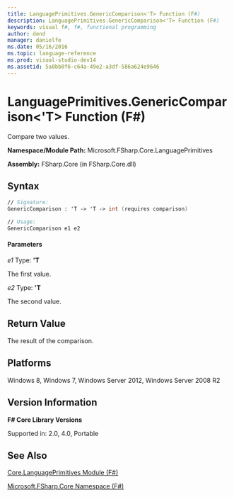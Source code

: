 ```yaml
---
title: LanguagePrimitives.GenericComparison<'T> Function (F#)
description: LanguagePrimitives.GenericComparison<'T> Function (F#)
keywords: visual f#, f#, functional programming
author: dend
manager: danielfe
ms.date: 05/16/2016
ms.topic: language-reference
ms.prod: visual-studio-dev14
ms.assetid: 5a0bb0f6-c64a-49e2-a3df-586a624e9646 
---
```


# LanguagePrimitives.GenericComparison<'T> Function (F#)

Compare two values.

**Namespace/Module Path:** Microsoft.FSharp.Core.LanguagePrimitives

**Assembly:** FSharp.Core (in FSharp.Core.dll)


## Syntax

```fsharp
// Signature:
GenericComparison : 'T -> 'T -> int (requires comparison)

// Usage:
GenericComparison e1 e2
```

#### Parameters
*e1*
Type: **'T**


The first value.


*e2*
Type: **'T**


The second value.


## Return Value

The result of the comparison.


## Platforms
Windows 8, Windows 7, Windows Server 2012, Windows Server 2008 R2


## Version Information
**F# Core Library Versions**

Supported in: 2.0, 4.0, Portable




## See Also
[Core.LanguagePrimitives Module &#40;F&#35;&#41;](Core.LanguagePrimitives-Module-%5BFSharp%5D.md)

[Microsoft.FSharp.Core Namespace &#40;F&#35;&#41;](Microsoft.FSharp.Core-Namespace-%5BFSharp%5D.md)

